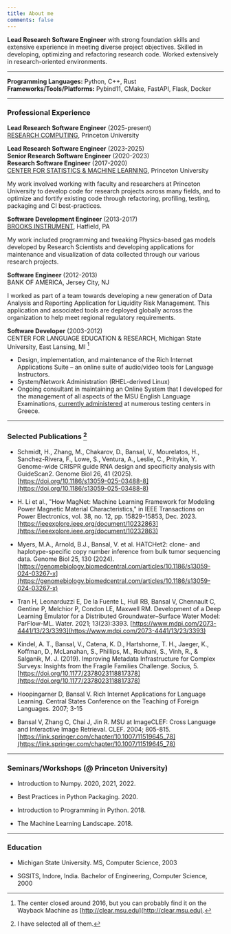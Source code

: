 ```yaml
---
title: About me
comments: false
---
```


**Lead Research Software Engineer** with strong foundation skills and extensive experience in meeting diverse project objectives. Skilled in developing, optimizing and refactoring research code. Worked extensively in research-oriented environments.

---

**Programming Languages:** Python, C++, Rust\
**Frameworks/Tools/Platforms:** Pybind11, CMake, FastAPI, Flask, Docker

---

### Professional Experience

**Lead Research Software Engineer** (2025-present)\
[RESEARCH COMPUTING](https://researchcomputing.princeton.edu/), Princeton University

**Lead Research Software Engineer** (2023-2025)\
**Senior Research Software Engineer** (2020-2023)\
**Research Software Engineer** (2017-2020)\
[CENTER FOR STATISTICS & MACHINE LEARNING](https://csml.princeton.edu/), Princeton University

My work involved working with faculty and researchers at Princeton University to develop code for research projects across many fields, and to optimize and fortify existing code through refactoring, profiling, testing, packaging and CI best-practices.

**Software Development Engineer** (2013-2017)\
[BROOKS INSTRUMENT](https://www.brooksinstrument.com/), Hatfield, PA

My work included programming and tweaking Physics-based gas models developed by Research Scientists and developing applications for maintenance and visualization of data collected through our various research projects.

**Software Engineer** (2012-2013)\
BANK OF AMERICA, Jersey City, NJ

I worked as part of a team towards developing a new generation of Data Analysis and Reporting Application for Liquidity Risk Management. This application and associated tools are deployed globally across the organization to help meet regional regulatory requirements.

**Software Developer** (2003-2012)\
CENTER FOR LANGUAGE EDUCATION & RESEARCH, Michigan State University, East Lansing, MI [^2]

- Design, implementation, and maintenance of the Rich Internet Applications Suite – an online suite of audio/video tools for Language Instructors.
- System/Network Administration (RHEL-derived Linux)
- Ongoing consultant in maintaining an Online System that I developed for the management of all aspects of the MSU English Language Examinations, [currently administered](https://www.msu-exams.gr/el) at numerous testing centers in Greece.

---

### Selected Publications [^1]

- Schmidt, H., Zhang, M., Chakarov, D., Bansal, V., Mourelatos, H., Sanchez-Rivera, F., Lowe, S., Ventura, A., Leslie, C., Pritykin, Y. Genome-wide CRISPR guide RNA design and specificity analysis with GuideScan2. Genome Biol 26, 41 (2025). [https://doi.org/10.1186/s13059-025-03488-8](https://doi.org/10.1186/s13059-025-03488-8)

- H. Li et al., "How MagNet: Machine Learning Framework for Modeling Power Magnetic Material Characteristics," in IEEE Transactions on Power Electronics, vol. 38, no. 12, pp. 15829-15853, Dec. 2023. [https://ieeexplore.ieee.org/document/10232863](https://ieeexplore.ieee.org/document/10232863)

- Myers, M.A., Arnold, B.J., Bansal, V. et al. HATCHet2: clone- and haplotype-specific copy number inference from bulk tumor sequencing data. Genome Biol 25, 130 (2024). [https://genomebiology.biomedcentral.com/articles/10.1186/s13059-024-03267-x](https://genomebiology.biomedcentral.com/articles/10.1186/s13059-024-03267-x)

- Tran H, Leonarduzzi E, De la Fuente L, Hull RB, Bansal V, Chennault C, Gentine P, Melchior P, Condon LE, Maxwell RM. Development of a Deep Learning Emulator for a Distributed Groundwater–Surface Water Model: ParFlow-ML. Water. 2021; 13(23):3393. [https://www.mdpi.com/2073-4441/13/23/3393](https://www.mdpi.com/2073-4441/13/23/3393)

- Kindel, A. T., Bansal, V., Catena, K. D., Hartshorne, T. H., Jaeger, K., Koffman, D., McLanahan, S., Phillips, M., Rouhani, S., Vinh, R., & Salganik, M. J. (2019). Improving Metadata Infrastructure for Complex Surveys: Insights from the Fragile Families Challenge. Socius, 5. [https://doi.org/10.1177/2378023118817378](https://doi.org/10.1177/2378023118817378)

- Hoopingarner D, Bansal V. Rich Internet Applications for Language Learning. Central States Conference on the Teaching of Foreign Languages. 2007; 3-15

- Bansal V, Zhang C, Chai J, Jin R. MSU at ImageCLEF: Cross Language and Interactive Image Retrieval. CLEF. 2004; 805-815. [https://link.springer.com/chapter/10.1007/11519645_78](https://link.springer.com/chapter/10.1007/11519645_78)

---

### Seminars/Workshops (@ Princeton University)

- Introduction to Numpy. 2020, 2021, 2022.

- Best Practices in Python Packaging. 2020.

- Introduction to Programming in Python. 2018.

- The Machine Learning Landscape. 2018.

---

### Education

- Michigan State University.
  MS, Computer Science, 2003

- SGSITS, Indore, India.
  Bachelor of Engineering, Computer Science, 2000

[^1]: I have selected all of them.
[^2]: The center closed around 2016, but you can probably find it on the Wayback Machine as [http://clear.msu.edu](http://clear.msu.edu).
